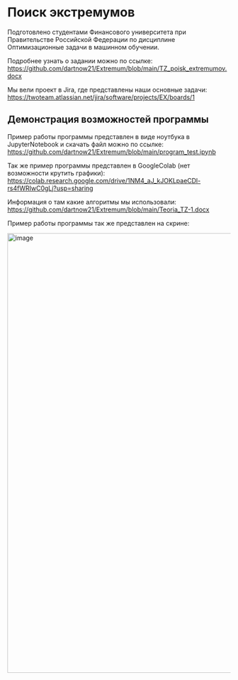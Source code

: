 # Поиск экстремумов
Подготовлено студентами Финансового университета при Правительстве Российской Федерации по дисциплине Оптимизационные задачи в машинном обучении. 

Подробнее узнать о задании можно по ссылке: https://github.com/dartnow21/Extremum/blob/main/TZ_poisk_extremumov.docx

Мы вели проект в Jira, где представлены наши основные задачи: https://twoteam.atlassian.net/jira/software/projects/EX/boards/1

## Демонстрация возможностей программы

Пример работы программы представлен в виде ноутбука в JupyterNotebook и скачать файл можно по ссылке: https://github.com/dartnow21/Extremum/blob/main/program_test.ipynb

Так же пример программы представлен в GoogleColab (нет возможности крутить графики): https://colab.research.google.com/drive/1NM4_aJ_kJOKLpaeCDl-rs4fWRIwC0gLj?usp=sharing 

Информация о там какие алгоритмы мы использовали: https://github.com/dartnow21/Extremum/blob/main/Teoria_TZ-1.docx

Пример работы программы так же представлен на скрине: 


<img width="991" alt="image" src="https://user-images.githubusercontent.com/83269930/157073221-86840024-a85b-48fa-92cb-5ddca27395f5.png">


